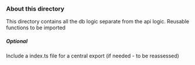 ### About this directory

This directory contains all the db logic separate from the api logic.
Reusable functions to be imported

##### Optional

Include a index.ts file for a central export (if needed - to be reassessed)
